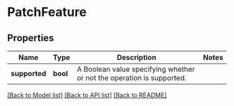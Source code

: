 # PatchFeature

## Properties
Name | Type | Description | Notes
------------ | ------------- | ------------- | -------------
**supported** | **bool** | A Boolean value specifying whether or not the operation is supported. | 

[[Back to Model list]](../README.md#documentation-for-models) [[Back to API list]](../README.md#documentation-for-api-endpoints) [[Back to README]](../README.md)


